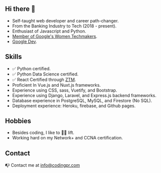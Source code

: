 ## Hi there 👋

- Self-taught web developer and career path-changer.
- From the Banking Industry to Tech (2018 - present). 
- Enthusiast of Javascript and Python. 
- [Member of Google's Women Techmakers](https://developers.google.com/profile/badges/community/wtm/member).
- [Google Dev](https://developers.google.com/profile/u/denisse-ab).

## Skills
- :white_check_mark: Python certified.
- :white_check_mark: Python Data Science certified.
- :white_check_mark: React Certified through
 [ZTM](https://github.com/zero-to-mastery).
- Proficient In Vue.js and Nuxt.js frameworks.
- Experience using CSS, sass, Vuetify, and Bootstrap.
- Experience using Django, Laravel, and Express.js backend frameworks.
- Database experience in PostgreSQL, MySQL, and Firestore (No SQL).
- Deployment experience: Heroku, firebase, and Github pages.

## Hobbies
- Besides coding, I like to :weight_lifting_woman: lift.
- Working hard on my Network+ and CCNA certification.

## Contact
:mailbox_with_no_mail: Contact me at info@codingpr.com
